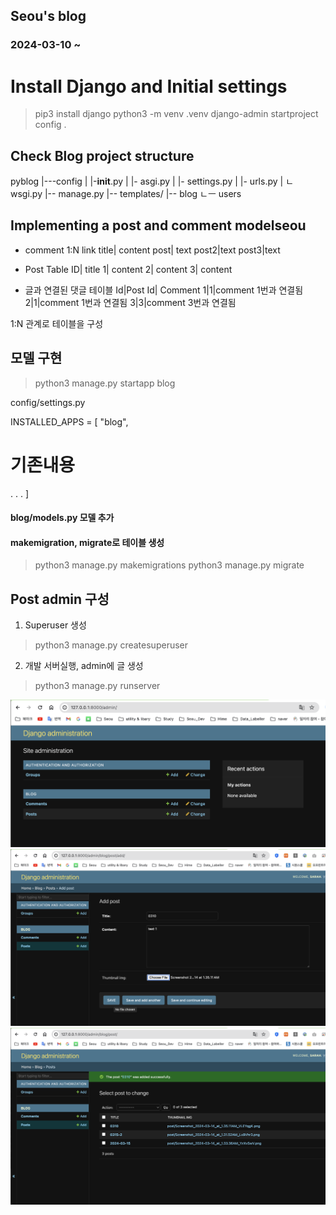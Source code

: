 ## Seou's blog

### 2024-03-10 ~

# Install Django and Initial settings

> pip3 install django
> python3 -m venv .venv
> django-admin startproject config .

## Check Blog project structure

pyblog
|---config
| |-**init**.py
| |- asgi.py
| |- settings.py
| |- urls.py
| ㄴ wsgi.py
|-- manage.py
|-- templates/
|-- blog
ㄴㅡ users

## Implementing a post and comment modelseou

- comment 1:N link
  title| content
  post| text
  post2|text
  post3|text

- Post Table
  ID| title
  1| content
  2| content
  3| content

- 글과 연결된 댓글 테이블
  Id|Post Id| Comment
  1|1|comment 1번과 연결됨
  2|1|comment 1번과 연결됨
  3|3|comment 3번과 연결됨

1:N 관계로 테이블을 구성

## 모델 구현

> python3 manage.py startapp blog

config/settings.py

INSTALLED_APPS = [
"blog",
# 기존내용
. . .
]

#### blog/models.py 모델 추가

#### makemigration, migrate로 테이블 생성

> python3 manage.py makemigrations
> python3 manage.py migrate

## Post admin 구성

1. Superuser 생성

> python3 manage.py createsuperuser

2. 개발 서버실행, admin에 글 생성

> python3 manage.py runserver

![upload_img](img/1.png)
![upload_img](img/2.png)
![upload_img](img/3.png)
